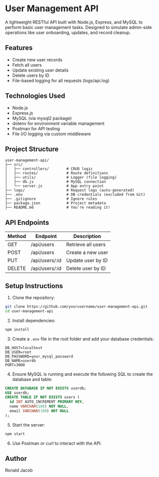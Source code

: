 # User Management API

A lightweight RESTful API built with Node.js, Express, and MySQL to perform basic user management tasks. Designed to simulate admin-side operations like user onboarding, updates, and record cleanup.


## Features

* Create new user records
* Fetch all users
* Update existing user details
* Delete users by ID
* File-based logging for all requests (logs/api.log)

## Technologies Used

* Node.js
* Express.js
* MySQL (via mysql2 package)
* dotenv for environment variable management
* Postman for API testing
* File I/O logging via custom middleware

## Project Structure

```
user-management-api/
├── src/
│   ├── controllers/        # CRUD logic
│   ├── routes/             # Route definitions
│   ├── utils/              # Logger (file logging)
│   ├── db.js               # MySQL connection
│   └── server.js           # App entry point
├── logs/                   # Request logs (auto-generated)
├── .env                    # DB credentials (excluded from Git)
├── .gitignore              # Ignore rules
├── package.json            # Project metadata
├── README.md               # You're reading it!

```

## API Endpoints

| Method | Endpoint        | Description        |
| ------ | --------------- | ------------------ |
| GET    | /api/users      | Retrieve all users |
| POST   | /api/users      | Create a new user  |
| PUT    | /api/users/:id | Update user by ID  |
| DELETE | /api/users/:id | Delete user by ID  |

## Setup Instructions

1. Clone the repository:

```bash
git clone https://github.com/yourusername/user-management-api.git
cd user-management-api
```

2. Install dependencies:

```bash
npm install
```

3. Create a `.env` file in the root folder and add your database credentials:

```env
DB_HOST=localhost
DB_USER=root
DB_PASSWORD=your_mysql_password
DB_NAME=userdb
PORT=3000
```

4. Ensure MySQL is running and execute the following SQL to create the database and table:

```sql
CREATE DATABASE IF NOT EXISTS userdb;
USE userdb;
CREATE TABLE IF NOT EXISTS users (
  id INT AUTO_INCREMENT PRIMARY KEY,
  name VARCHAR(100) NOT NULL,
  email VARCHAR(100) NOT NULL
);
```

5. Start the server:

```bash
npm start
```

6. Use Postman or curl to interact with the API.

## Author

Ronald Jacob
